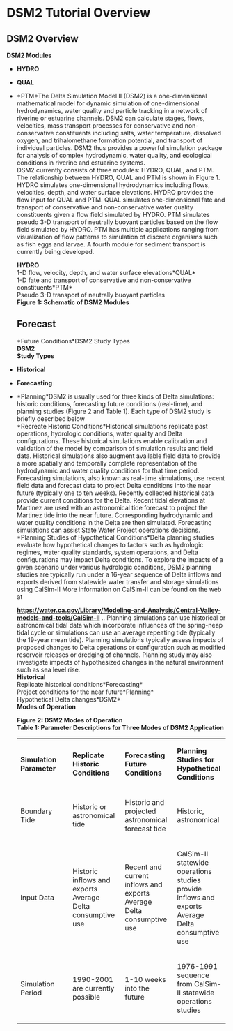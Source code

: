 # DSM2 Tutorial Overview

## DSM2 Overview

**DSM2 Modules**

-   **HYDRO**

-   **QUAL**

-   \*PTM\*The Delta Simulation Model II (DSM2) is a one-dimensional
    mathematical model for dynamic simulation of one-dimensional
    hydrodynamics, water quality and particle tracking in a network of
    riverine or estuarine channels. DSM2 can calculate stages, flows,
    velocities, mass transport processes for conservative and
    non-conservative constituents including salts, water temperature,
    dissolved oxygen, and trihalomethane formation potential, and
    transport of individual particles. DSM2 thus provides a powerful
    simulation package for analysis of complex hydrodynamic, water
    quality, and ecological conditions in riverine and estuarine
    systems.  
    DSM2 currently consists of three modules: HYDRO, QUAL, and PTM. The
    relationship between HYDRO, QUAL and PTM is shown in Figure 1. HYDRO
    simulates one-dimensional hydrodynamics including flows, velocities,
    depth, and water surface elevations. HYDRO provides the flow input
    for QUAL and PTM. QUAL simulates one-dimensional fate and transport
    of conservative and non-conservative water quality constituents
    given a flow field simulated by HYDRO. PTM simulates pseudo 3-D
    transport of neutrally buoyant particles based on the flow field
    simulated by HYDRO. PTM has multiple applications ranging from
    visualization of flow patterns to simulation of discrete organisms
    such as fish eggs and larvae. A fourth module for sediment transport
    is currently being developed. 

    **HYDRO**  
    1-D flow, velocity, depth, and water surface elevations\*QUAL\*  
    1-D fate and transport of conservative and non-conservative
    constituents\*PTM\*  
    Pseudo 3-D transport of neutrally buoyant particles  
    **Figure 1:** **Schematic of DSM2 Modules**  

    ## **Forecast**

    \*Future Conditions\*DSM2 Study Types  
    **DSM2**  
    **Study Types**

-   **Historical**

-   **Forecasting**

-   \*Planning\*DSM2 is usually used for three kinds of Delta
    simulations: historic conditions, forecasting future conditions
    (real-time), and planning studies (Figure 2 and Table 1). Each type
    of DSM2 study is briefly described below  
    \*Recreate Historic Conditions\*Historical simulations replicate
    past operations, hydrologic conditions, water quality and Delta
    configurations. These historical simulations enable calibration and
    validation of the model by comparison of simulation results and
    field data. Historical simulations also augment available field data
    to provide a more spatially and temporally complete representation
    of the hydrodynamic and water quality conditions for that time
    period.  
    Forecasting simulations, also known as real-time simulations, use
    recent field data and forecast data to project Delta conditions into
    the near future (typically one to ten weeks). Recently collected
    historical data provide current conditions for the Delta. Recent
    tidal elevations at Martinez are used with an astronomical tide
    forecast to project the Martinez tide into the near future.
    Corresponding hydrodynamic and water quality conditions in the Delta
    are then simulated. Forecasting simulations can assist State Water
    Project operations decisions.  
    \*Planning Studies of Hypothetical Conditions\*Delta planning
    studies evaluate how hypothetical changes to factors such as
    hydrologic regimes, water quality standards, system operations, and
    Delta configurations may impact Delta conditions. To explore the
    impacts of a given scenario under various hydrologic conditions,
    DSM2 planning studies are typically run under a 16-year sequence of
    Delta inflows and exports derived from statewide water transfer and
    storage simulations using CalSim-II More information on CalSim-II
    can be found on the web at 
    
    <a href="https://water.ca.gov/Library/Modeling-and-Analysis/Central-Valley-models-and-tools/CalSim-II"
    rel="nofollow"><strong>https://water.ca.gov/Library/Modeling-and-Analysis/Central-Valley-models-and-tools/CalSim-II</strong></a>
    .. Planning simulations can use historical or astronomical tidal
    data which incorporate influences of the spring-neap tidal cycle or
    simulations can use an average repeating tide (typically the 19-year
    mean tide). Planning simulations typically assess impacts of
    proposed changes to Delta operations or configuration such as
    modified reservoir releases or dredging of channels. Planning study
    may also investigate impacts of hypothesized changes in the natural
    environment such as sea level rise.  
    **Historical**  
    Replicate historical conditions\*Forecasting\*  
    Project conditions for the near future\*Planning\*  
    Hypothetical Delta changes\*DSM2\*  
    **Modes of Operation**  
      
      
      
      
      
      
      
      
      
      
      
    **Figure 2: DSM2 Modes of Operation**  
    **Table 1: Parameter Descriptions for Three Modes of DSM2
    Application**

    <table class="wrapped confluenceTable">
    <colgroup>
    <col style="width: 25%" />
    <col style="width: 25%" />
    <col style="width: 25%" />
    <col style="width: 25%" />
    </colgroup>
    <tbody>
    <tr class="odd">
    <td class="confluenceTd"><p><strong>Simulation
    Parameter</strong></p></td>
    <td class="confluenceTd"><p><strong>Replicate Historic
    Conditions</strong></p></td>
    <td class="confluenceTd"><p><strong>Forecasting Future
    Conditions</strong></p></td>
    <td class="confluenceTd"><p><strong>Planning Studies for Hypothetical
    Conditions</strong></p></td>
    </tr>
    <tr class="even">
    <td class="confluenceTd"><p>Boundary Tide</p></td>
    <td class="confluenceTd"><p>Historic or astronomical tide</p></td>
    <td class="confluenceTd"><p>Historic and projected astronomical forecast
    tide</p></td>
    <td class="confluenceTd"><p>Historic, astronomical</p></td>
    </tr>
    <tr class="odd">
    <td class="confluenceTd"><p>Input Data</p></td>
    <td class="confluenceTd"><p>Historic inflows and exports<br />
    Average Delta consumptive use</p></td>
    <td class="confluenceTd"><p>Recent and current inflows and exports<br />
    Average Delta consumptive use</p></td>
    <td class="confluenceTd"><p>CalSim-II statewide operations studies
    provide inflows and exports<br />
    Average Delta consumptive use</p></td>
    </tr>
    <tr class="even">
    <td class="confluenceTd"><p>Simulation Period</p></td>
    <td class="confluenceTd"><p>1990-2001 are currently possible</p></td>
    <td class="confluenceTd"><p>1-10 weeks into the future</p></td>
    <td class="confluenceTd"><p>1976-1991 sequence from CalSim-II statewide
    operations studies</p></td>
    </tr>
    </tbody>
    </table>
